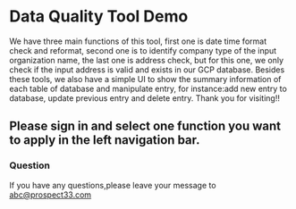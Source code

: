 # Data Quality Tool Demo
We have three main functions of this tool, first one is date time format check and reformat, second one is to identify company type of the input organization name, the last one is 
address check, but for this one, we only check if the input address is valid and exists in our GCP database. Besides these tools, we also have a simple UI to show the summary information of each table of database and manipulate entry, for instance:add new entry to database, update previous entry and delete entry. Thank you for visiting!!

## Please sign in and select one function you want to apply in the left navigation bar.

### Question
If you have any questions,please leave your message to abc@prospect33.com
